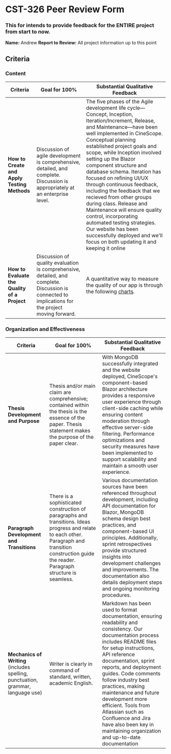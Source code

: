 # CST-326 Peer Review Form

### This for intends to provide feedback for the ENTIRE project from start to now. 

**Name:** Andrew **Report to Review:** All project information up to this point

## Criteria

### Content

| Criteria | Goal for 100% | Substantial Qualitative Feedback |
|----------|---------------|--------------------------------|
| **How to Create and Apply Testing Methods** | Discussion of agile development is comprehensive, detailed, and complete. Discussion is appropriately at an enterprise level. | The five phases of the Agile development life cycle—Concept, Inception, Iteration/Increment, Release, and Maintenance—have been well implemented in CineScope. Conceptual planning established project goals and scope, while Inception involved setting up the Blazor component structure and database schema. Iteration has focused on refining UI/UX through continuous feedback, including the feedback that we recieved from other groups during class. Release and Maintenance will ensure quality control, incorporating automated testing strategies. Our website has been successfully deployed and we'll focus on both updating it and keeping it online|
| **How to Evaluate the Quality of a Project** | Discussion of quality evaluation is comprehensive, detailed, and complete. Discussion is connected to implications for the project moving forward. | A quantitative way to measure the quality of our app is through the following  [charts](https://github.com/omniV1/CineScope/blob/main/Documents/Sprint1-Charts.md).  |

### Organization and Effectiveness

| Criteria | Goal for 100% | Substantial Qualitative Feedback |
|----------|---------------|--------------------------------|
| **Thesis Development and Purpose** | Thesis and/or main claim are comprehensive; contained within the thesis is the essence of the paper. Thesis statement makes the purpose of the paper clear. |With MongoDB successfully integrated and the website deployed, CineScope's component-based Blazor architecture provides a responsive user experience through client-side caching while ensuring content moderation through effective server-side filtering. Performance optimizations and security measures have been implemented to support scalability and maintain a smooth user experience.|
| **Paragraph Development and Transitions** | There is a sophisticated construction of paragraphs and transitions. Ideas progress and relate to each other. Paragraph and transition construction guide the reader. Paragraph structure is seamless. | Various documentation sources have been referenced throughout development, including API documentation for Blazor, MongoDB schema design best practices, and component-based UI principles. Additionally, sprint retrospectives provide structured insights into development challenges and improvements. The documentation also details deployment steps and ongoing monitoring procedures. |
| **Mechanics of Writing** (includes spelling, punctuation, grammar, language use) | Writer is clearly in command of standard, written, academic English. | Markdown has been used to format documentation, ensuring readability and consistency. Our documentation process includes README files for setup instructions, API reference documentation, sprint reports, and deployment guides. Code comments follow industry best practices, making maintenance and future development more efficient. Tools from Atlassian such as Confluence and Jira have also been key in maintaining organization and up-to-date documentation |
